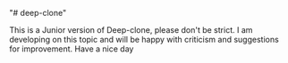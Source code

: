 "# deep-clone" 

This is a Junior version of Deep-clone, please don't be strict.
I am developing on this topic and will be happy with criticism and suggestions for improvement.
Have a nice day